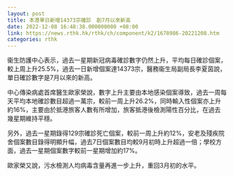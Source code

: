 ```yaml
---
layout: post
title: 本港單日新增14373宗確診　創7月以來新高
date: 2022-12-08 16:48:38.000000000 +08:00
link: https://news.rthk.hk/rthk/ch/component/k2/1678986-20221208.htm
categories: rthk
---
```


衞生防護中心表示，過去一星期新冠病毒確診數字仍然上升，平均每日確診個案，較上周上升25.5%，過去一日新增個案達14373宗，醫務衞生局副局長李夏茵說，單日確診數字是7月以來的新高。

中心傳染病處首席醫生歐家榮說，數字上升主要由本地感染個案導致，過去一周每天平均本地確診數目超過一萬宗，較前一周上升26.2%，同時輸入性個案亦上升約16%，主要由於抵港旅客人數有所增加，旅客抵港後檢測陽性百分比，在過去幾星期維持平穩。

另外，過去一星期錄得129宗確診死亡個案，較前一周上升約12%，安老及殘疾院舍個案數目錄得明顯升幅，過去7日個案數目均較9月初時上升超過一倍；學校方面，過去一星期個案數字較前一星期增加約17%。

歐家榮又說，污水檢測人均病毒含量再進一步上升，重回3月初的水平。
